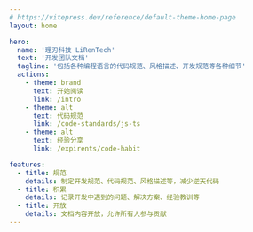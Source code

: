 ```yaml
---
# https://vitepress.dev/reference/default-theme-home-page
layout: home

hero:
  name: '理刃科技 LiRenTech'
  text: '开发团队文档'
  tagline: '包括各种编程语言的代码规范、风格描述、开发规范等各种细节'
  actions:
    - theme: brand
      text: 开始阅读
      link: /intro
    - theme: alt
      text: 代码规范
      link: /code-standards/js-ts
    - theme: alt
      text: 经验分享
      link: /expirents/code-habit

features:
  - title: 规范
    details: 制定开发规范、代码规范、风格描述等，减少逆天代码
  - title: 积累
    details: 记录开发中遇到的问题、解决方案、经验教训等
  - title: 开放
    details: 文档内容开放，允许所有人参与贡献
---
```


